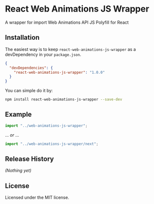 # React Web Animations JS Wrapper
A wrapper for import Web Animations API JS Polyfill for React

## Installation

The easiest way is to keep `react-web-animations-js-wrapper` as a devDependency in your `package.json`.
```json
{
  "devDependencies": {
    "react-web-animations-js-wrapper": "1.0.0"
  }
}
```

You can simple do it by:
```bash
npm install react-web-animations-js-wrapper --save-dev
```

## Example
```javascript
import "../web-animations-js-wrapper";

```

... _or_ ...


```javascript
import "../web-animations-js-wrapper/next";

```


## Release History

_(Nothing yet)_


## License

Licensed under the MIT license.
